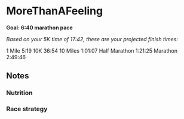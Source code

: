 # MoreThanAFeeling

__Goal:    6:40 marathon pace__

_Based on your 5K time of 17:42, these are your projected finish times:_

1 Mile              5:19 
10K                36:54 
10 Miles          1:01:07 
Half Marathon     1:21:25 
Marathon          2:49:46 






## Notes

### Nutrition

### Race strategy 
